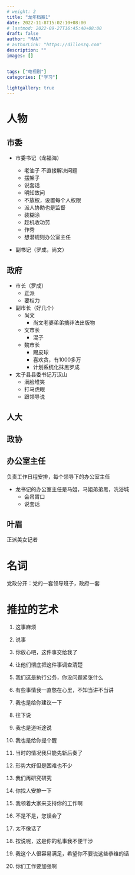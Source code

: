 ```yaml
---
# weight: 2
title: "龙年档案1"
date: 2022-11-8T15:02:10+08:00
# lastmod: 2022-09-27T16:45:40+08:00
draft: false
author: "MAN"
# authorLink: "https://dillonzq.com"
description: ""
images: []


tags: ["电视剧"]
categories: ["学习"]

lightgallery: true
---
```


# 人物

## 市委   
- 市委书记（龙福海）
  - 老油子 不直接解决问题
  - 摆架子
  - 说套话
  - 明知故问
  - 不放权，设置每个人权限
  - 派人协助也是监督
  - 装糊涂
  - 趁机收功劳
  - 作秀
  - 想潜规则办公室主任

- 副书记（罗成，尚文）

## 政府 
- 市长（罗成）
  - 正派
  - 要权力
- 副市长（好几个）  
  - 尚文
    - 尚文老婆弟弟搞非法出版物  
  - 文市长
    - 混子
  - 魏市长
    - 踢皮球
    - 喜欢贪，有1000多万
    - 计划系统化抹黑罗成 
- 太子县县委书记万汉山
  - 满脸堆笑
  - 打马虎眼
  - 跟领导说
## 人大

## 政协

## 办公室主任

负责工作日程安排，每个领导下的办公室主任
- 龙书记的办公室主任是马姐，马姐弟弟黑，洗浴城
  - 会吊胃口
  - 说套话  

## 叶眉
正派美女记者

## 
# 名词
党政分开：党的一套领导班子，政府一套

# 推拉的艺术

1. 这事麻烦

2. 说事

3. 你放心吧，这件事交给我了

4. 让他们彻底把这件事调查清楚

5. 我们这是执行公务，你没问题紧张什么

6. 有些事情我一直憋在心里，不知当讲不当讲

7. 我也是给你建议一下

8. 往下说

9. 我也是道听途说

10. 我也是给你提个醒

11. 当时的情况我只能先斩后奏了
12. 形势大好但是困难也不少
13. 我们再研究研究
14. 你找人安排一下
15. 我领着大家来支持你的工作啊
16. 不是不是，您误会了
17. 太不像话了
18. 按说呢，这是你的私事我不便干涉
19. 我这个人很容易满足，希望你不要说这些恭维的话
20. 你们工作要加强啊
